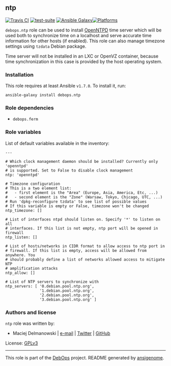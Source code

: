 ## ntp

[![Travis CI](https://secure.travis-ci.org/debops/ansible-ntp.png)](http://travis-ci.org/debops/ansible-ntp) [![test-suite](http://img.shields.io/badge/test--suite-ansible--ntp-blue.svg)](https://github.com/debops/test-suite/tree/master/ansible-ntp/) [![Ansible Galaxy](http://img.shields.io/badge/galaxy-debops.ntp-660198.svg)](https://galaxy.ansible.com/list#/roles/1582)[![Platforms](http://img.shields.io/badge/platforms-debian%20|%20ubuntu-lightgrey.svg)](#)

`debops.ntp` role can be used to install [OpenNTPD](http://www.openntpd.org/)
time server which will be used both to synchronize time on a localhost and
serve accurate time information for other hosts (if enabled). This role can
also manage timezone settings using `tzdata` Debian package.

Time server will not be installed in an LXC or OpenVZ container, because
time synchronization in this case is provided by the host operating system.


### Installation

This role requires at least Ansible `v1.7.0`. To install it, run:

    ansible-galaxy install debops.ntp



### Role dependencies

- `debops.ferm`



### Role variables

List of default variables available in the inventory:

    ---
    
    # Which clock management daemon should be installed? Currently only 'openntpd'
    # is supported. Set to False to disable clock management
    ntp: 'openntpd'
    
    # Timezone configuration
    # This is a two element list:
    #   - first element is the "Area" (Europe, Asia, America, Etc, ...)
    #   - second element is the "Zone" (Warsaw, Tokyo, Chicago, UTC, ...)
    # Run 'dpkg-reconfigure tzdata' to see list of possible values
    # If this variable is empty or False, timezone won't be changed
    ntp_timezone: []
    
    # List of interfaces ntpd should listen on. Specify '*' to listen on all
    # interfaces. If this list is not empty, ntp port will be opened in firewall
    ntp_listen: []
    
    # List of hosts/networks in CIDR format to allow access to ntp port in
    # firewall. If this list is empty, access will be allowed from anywhere. You
    # should probably define a list of networks allowed access to mitigate NTP
    # amplification attacks
    ntp_allow: []
    
    # List of NTP servers to synchronize with
    ntp_servers: [ '0.debian.pool.ntp.org',
                   '1.debian.pool.ntp.org',
                   '2.debian.pool.ntp.org',
                   '3.debian.pool.ntp.org' ]




### Authors and license

`ntp` role was written by:

- Maciej Delmanowski | [e-mail](mailto:drybjed@gmail.com) | [Twitter](https://twitter.com/drybjed) | [GitHub](https://github.com/drybjed)

License: [GPLv3](https://tldrlegal.com/license/gnu-general-public-license-v3-(gpl-3))

***

This role is part of the [DebOps](http://debops.org/) project. README generated by [ansigenome](https://github.com/nickjj/ansigenome/).
